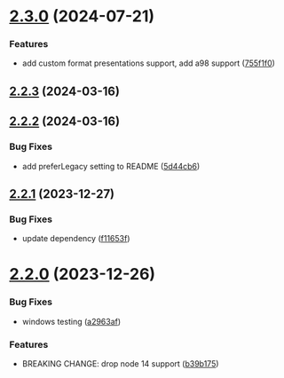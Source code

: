 # [2.3.0](https://github.com/jeronimoek/color-picker-universal/compare/v2.2.3...v2.3.0) (2024-07-21)


### Features

* add custom format presentations support, add a98 support ([755f1f0](https://github.com/jeronimoek/color-picker-universal/commit/755f1f0ef36a9990ea3a9914844e2290fc64d356))



## [2.2.3](https://github.com/jeronimoek/color-picker-universal/compare/v2.2.2...v2.2.3) (2024-03-16)



## [2.2.2](https://github.com/jeronimoek/color-picker-universal/compare/v2.2.1...v2.2.2) (2024-03-16)


### Bug Fixes

* add preferLegacy setting to README ([5d44cb6](https://github.com/jeronimoek/color-picker-universal/commit/5d44cb680e7ac6babc5be490ef1f8768288e067a))



## [2.2.1](https://github.com/jeronimoek/color-picker-universal/compare/v2.2.0...v2.2.1) (2023-12-27)


### Bug Fixes

* update dependency ([f11653f](https://github.com/jeronimoek/color-picker-universal/commit/f11653f678ca40264ff65a2afc7590c4c0373afa))



# [2.2.0](https://github.com/jeronimoek/color-picker-universal/compare/v2.1.7...v2.2.0) (2023-12-26)


### Bug Fixes

* windows testing ([a2963af](https://github.com/jeronimoek/color-picker-universal/commit/a2963af5b93971f057d368ba1f98a4d99a101e57))


### Features

* BREAKING CHANGE: drop node 14 support ([b39b175](https://github.com/jeronimoek/color-picker-universal/commit/b39b1758cc572fa2d90338e0e457a323a68928ad))



